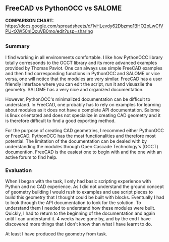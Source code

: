 ## FreeCAD vs PythonOCC vs SALOME

**COMPARISON CHART:**
https://docs.google.com/spreadsheets/d/1vHLevdy62Dbzmq1BHO2oLwCfVPU-tXW50nIQcuVB0mo/edit?usp=sharing
##
### Summary
I find working in all environments comfortable. I like how PythonOCC library totally corresponds to the OCCT library and its more advanced examples provided by Thomas Paviot. One can always use simple FreeCAD examples and then find corresponding functions in PythonOCC and SALOME or vice versa, one will notice that the modules are very similar. FreeCAD has a user friendly interface where you can edit the script, run it and visuazlie the geometry. SALOME has a very nice and organized documentation.

However, PythonOCC's minimalized documentation can be difficult to understand. In FreeCAD, one probably has to rely on examples for learning about modules as it does not have a complete API documentation. Salome is linux orientated and does not specialize in creating CAD geometry and it is therefore difficult to find a good exporting method.

For the purpose of creating CAD geometries, I recommed either PythonOCC or FreeCAD. PythonOCC has the most functionalities and therefore most potential. The limitation of the documentation can be dealed with by understanding the modules through Open Cascade Technology's (OCCT) documention. FreeCAD is the easiest one to begin with and the one with an active forum to find help.

### Evaluation
When I began with the task, I only had basic scripting experience with Python and no CAD experience. As I did not understand the ground concept of geometry building I would rush to examples and use script pieces to build this geometry that I thought could be built with blocks. Eventually I had to look through the API documentation to look for the solution. To understand them I needed to understand how these modules were built. Quickly, I had to return to the beginning of the documentation and again until I can understand it. 4 weeks have gone by, and by the end I have discovered more things that I don't know than what I have learnt to do.

At least I have produced the geometry from task.
